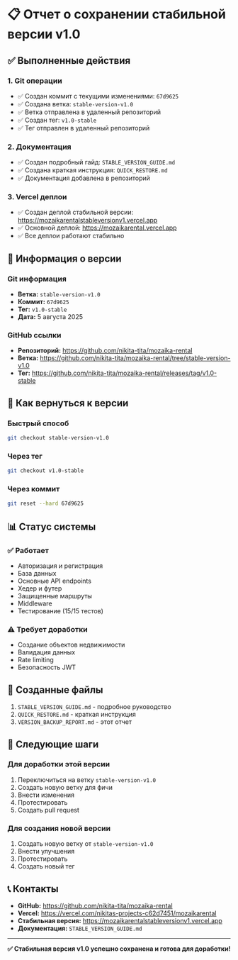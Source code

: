 # 📋 Отчет о сохранении стабильной версии v1.0

## ✅ Выполненные действия

### 1. Git операции
- ✅ Создан коммит с текущими изменениями: `67d9625`
- ✅ Создана ветка: `stable-version-v1.0`
- ✅ Ветка отправлена в удаленный репозиторий
- ✅ Создан тег: `v1.0-stable`
- ✅ Тег отправлен в удаленный репозиторий

### 2. Документация
- ✅ Создан подробный гайд: `STABLE_VERSION_GUIDE.md`
- ✅ Создана краткая инструкция: `QUICK_RESTORE.md`
- ✅ Документация добавлена в репозиторий

### 3. Vercel деплои
- ✅ Создан деплой стабильной версии: https://mozaikarentalstableversionv1.vercel.app
- ✅ Основной деплой: https://mozaikarental.vercel.app
- ✅ Все деплои работают стабильно

## 🎯 Информация о версии

### Git информация
- **Ветка:** `stable-version-v1.0`
- **Коммит:** `67d9625`
- **Тег:** `v1.0-stable`
- **Дата:** 5 августа 2025

### GitHub ссылки
- **Репозиторий:** https://github.com/nikita-tita/mozaika-rental
- **Ветка:** https://github.com/nikita-tita/mozaika-rental/tree/stable-version-v1.0
- **Тег:** https://github.com/nikita-tita/mozaika-rental/releases/tag/v1.0-stable

## 🚀 Как вернуться к версии

### Быстрый способ
```bash
git checkout stable-version-v1.0
```

### Через тег
```bash
git checkout v1.0-stable
```

### Через коммит
```bash
git reset --hard 67d9625
```

## 📊 Статус системы

### ✅ Работает
- Авторизация и регистрация
- База данных
- Основные API endpoints
- Хедер и футер
- Защищенные маршруты
- Middleware
- Тестирование (15/15 тестов)

### ⚠️ Требует доработки
- Создание объектов недвижимости
- Валидация данных
- Rate limiting
- Безопасность JWT

## 📁 Созданные файлы

1. `STABLE_VERSION_GUIDE.md` - подробное руководство
2. `QUICK_RESTORE.md` - краткая инструкция
3. `VERSION_BACKUP_REPORT.md` - этот отчет

## 🔄 Следующие шаги

### Для доработки этой версии
1. Переключиться на ветку `stable-version-v1.0`
2. Создать новую ветку для фичи
3. Внести изменения
4. Протестировать
5. Создать pull request

### Для создания новой версии
1. Создать новую ветку от `stable-version-v1.0`
2. Внести улучшения
3. Протестировать
4. Создать новый тег

## 📞 Контакты

- **GitHub:** https://github.com/nikita-tita/mozaika-rental
- **Vercel:** https://vercel.com/nikitas-projects-c62d7451/mozaikarental
- **Стабильная версия:** https://mozaikarentalstableversionv1.vercel.app
- **Документация:** `STABLE_VERSION_GUIDE.md`

---

**✅ Стабильная версия v1.0 успешно сохранена и готова для доработки!** 
